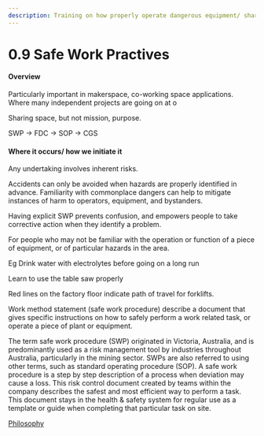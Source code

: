 ```yaml
---
description: Training on how properly operate dangerous equipment/ share space together.
---
```


# 0.9 Safe Work Practives

#### Overview

Particularly important in makerspace, co-working space applications. Where many independent projects are going on at o

Sharing space, but not mission, purpose.

SWP → FDC → SOP → CGS

#### Where it occurs/ how we initiate it

Any undertaking involves inherent risks.

Accidents can only be avoided when hazards are properly identified in advance. Familiarity with commonplace dangers can help to mitigate instances of harm to operators, equipment, and bystanders.

Having explicit SWP prevents confusion, and empowers people to take corrective action when they identify a problem.

For people who may not be familiar with the operation or function of a piece of equipment, or of particular hazards in the area.

Eg Drink water with electrolytes before going on a long run

Learn to use the table saw properly

Red lines on the factory floor indicate path of travel for forklifts.

Work method statement (safe work procedure) describe a document that gives specific instructions on how to safely perform a work related task, or operate a piece of plant or equipment.

The term safe work procedure (SWP) originated in Victoria, Australia, and is predominantly used as a risk management tool by industries throughout Australia, particularly in the mining sector. SWPs are also referred to using other terms, such as standard operating procedure (SOP). A safe work procedure is a step by step description of a process when deviation may cause a loss. This risk control document created by teams within the company describes the safest and most efficient way to perform a task. This document stays in the health & safety system for regular use as a template or guide when completing that particular task on site.

[Philosophy](../../white-paper/1.9-guild/0.9-ordinal-guild/0.9-sourcing-and-revising-standards/0.9-safe-work-practices.md)
